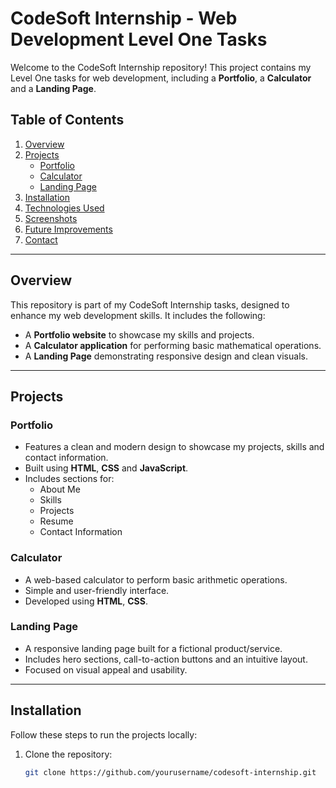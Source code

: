 # CodeSoft Internship - Web Development Level One Tasks

Welcome to the CodeSoft Internship repository! This project contains my Level One tasks for web development, including a **Portfolio**, a **Calculator** and a **Landing Page**.

## Table of Contents
1. [Overview](#overview)
2. [Projects](#projects)
   - [Portfolio](#portfolio)
   - [Calculator](#calculator)
   - [Landing Page](#landing-page)
3. [Installation](#installation)
4. [Technologies Used](#technologies-used)
5. [Screenshots](#screenshots)
6. [Future Improvements](#future-improvements)
7. [Contact](#contact)

---

## Overview
This repository is part of my CodeSoft Internship tasks, designed to enhance my web development skills. It includes the following:
- A **Portfolio website** to showcase my skills and projects.
- A **Calculator application** for performing basic mathematical operations.
- A **Landing Page** demonstrating responsive design and clean visuals.

---

## Projects

### Portfolio
- Features a clean and modern design to showcase my projects, skills and contact information.
- Built using **HTML**, **CSS** and **JavaScript**.
- Includes sections for:
  - About Me
  - Skills
  - Projects
  - Resume
  - Contact Information

### Calculator
- A web-based calculator to perform basic arithmetic operations.
- Simple and user-friendly interface.
- Developed using **HTML**, **CSS**.

### Landing Page
- A responsive landing page built for a fictional product/service.
- Includes hero sections, call-to-action buttons and an intuitive layout.
- Focused on visual appeal and usability.

---

## Installation
Follow these steps to run the projects locally:

1. Clone the repository:
   ```bash
   git clone https://github.com/yourusername/codesoft-internship.git
